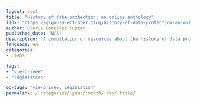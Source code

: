 ```yaml
---
layout: post
title: "History of data protection: an online anthology"
link: "https://glgonzalezfuster.blog/history-of-data-protection-an-online-anthology"
author: Gloria González Fuster
published_date: "N/A"
description: "A compilation of resources about the history of data protection law, focusing mainly on European developments."
language: en
categories:
- Liens

tags:
- "vie-privée"
- "législation"

og-tags: "vie-privée, législation"
permalink: /:categories/:year/:month/:day/:title/
---
```

